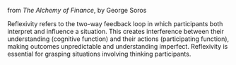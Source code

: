 from *The Alchemy of Finance*, by George Soros

Reflexivity refers to the two-way feedback loop in which participants both interpret and influence a situation. This creates interference between their understanding (cognitive function) and their actions (participating function), making outcomes unpredictable and understanding imperfect. Reflexivity is essential for grasping situations involving thinking participants.